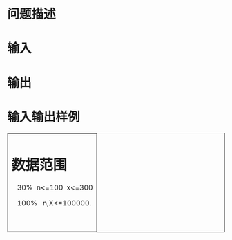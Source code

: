

# 问题描述



# 输入



# 输出



# 输入输出样例


<table border="1">
<tbody>
<tr>
<td>

# 数据范围


<p>
   30% 
n&lt;=100  x&lt;=300
</p>
<p>
   100%  
n,X&lt;=100000.
</p>
<p>
 
</p>
